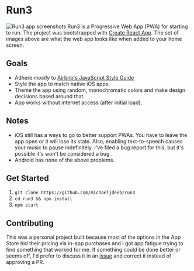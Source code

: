 # Run3

![Run3 app screenshots](/.github/run3-screenshots.png)
Run3 is a Progressive Web App (PWA) for starting to run. The project was bootstrapped with [Create React App](https://github.com/facebookincubator/create-react-app). The set of images above are what the web app looks like when added to your home screen.

## Goals
- Adhere _mostly_ to [Airbnb's JavaScript Style Guide](https://github.com/airbnb/javascript)
- Style the app to match native iOS apps.
- Theme the app using random, monochromatic colors and make design decisions based around that.
- App works without internet access (after initial load).

## Notes
- iOS still has a ways to go to better support PWAs. You have to leave the app open or it will lose its state. Also, enabling text-to-speech causes your music to pause indefinitely. I've filed a bug report for this, but it's possible it's won't be considered a bug.
- Android has none of the above problems.

## Get Started
1. `git clone https://github.com/michaeljdeeb/run3`
2. `cd run3 && npm install`
3. `npm start`

## Contributing
This was a personal project built because most of the options in the App Store hid their pricing via in-app purchases and I got app fatigue trying to find something that worked for me. If something could be done better or seems off, I'd prefer to discuss it in an [issue](https://github.com/michaeljdeeb/run3/issues) and correct it instead of approving a PR.
